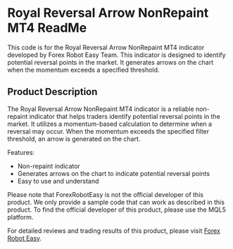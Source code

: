 # Royal Reversal Arrow NonRepaint MT4 ReadMe

This code is for the Royal Reversal Arrow NonRepaint MT4 indicator developed by Forex Robot Easy Team. This indicator is designed to identify potential reversal points in the market. It generates arrows on the chart when the momentum exceeds a specified threshold.

## Product Description

The Royal Reversal Arrow NonRepaint MT4 indicator is a reliable non-repaint indicator that helps traders identify potential reversal points in the market. It utilizes a momentum-based calculation to determine when a reversal may occur. When the momentum exceeds the specified filter threshold, an arrow is generated on the chart.

Features:
- Non-repaint indicator
- Generates arrows on the chart to indicate potential reversal points
- Easy to use and understand

Please note that ForexRobotEasy is not the official developer of this product. We only provide a sample code that can work as described in this product. To find the official developer of this product, please use the MQL5 platform.

For detailed reviews and trading results of this product, please visit [Forex Robot Easy](https://forexroboteasy.com/forex-robot-review/royal-reversal-arrow-mt4-review-reliable-non-repaint-indicator/).
